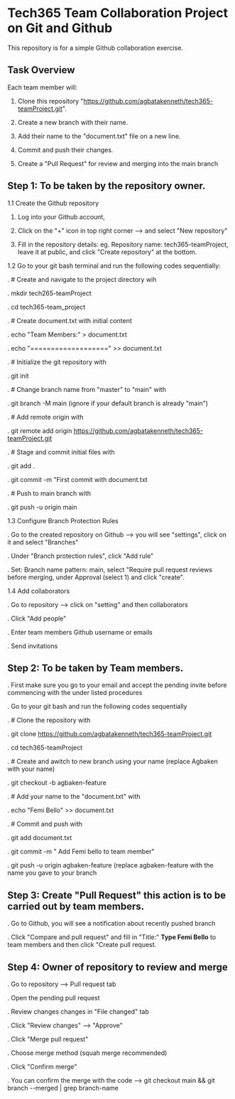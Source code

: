# Tech365 Team Collaboration Project on Git and Github

This repository is for a simple Github collaboration exercise.

## Task Overview

Each team member will:

1. Clone this repository "https://github.com/agbatakenneth/tech365-teamProject.git".
 
2. Create a new branch with their name.
   
3. Add their name to the "document.txt" file on a new line.
 
4. Commit and push their changes.
 
5. Create a "Pull Request" for review and merging into the main branch
    

## Step 1: To be taken by the repository owner.

1.1 Create the Github repository

1. Log into your Github account,
 
2. Click on the "+" icon in top right corner --> and select "New repository"
 
3. Fill in the repository details: eg. Repository name: tech365-teamProject, leave it at public, and click "Create repository" at the bottom.

1.2 Go to your git bash terminal and run the following codes sequentially:

. # Create and navigate to the project directory wih

. mkdir tech265-teamProject

. cd tech365-team_project

. # Create document.txt with initial content

. echo "Team Members:" > document.txt

. echo "===================" >> document.txt

. # Initialize the git repository with

. git init

. # Change branch name from "master" to "main" with

. git branch -M main (ignore if your default branch is already "main") 

. # Add remote origin with

. git remote add origin https://github.com/agbatakenneth/tech365-teamProject.git 

. # Stage and commit initial files with

. git add .

. git commit -m "First commit with document.txt

. # Push to main branch with 

. git push -u origin main 


1.3  Configure Branch Protection Rules

. Go to the created repository on Github --> you will see "settings", click on it and select "Branches"

. Under "Branch protection rules", click "Add rule"

. Set: Branch name pattern: main, select "Require pull request reviews before merging, under Approval (select 1) and click "create".

1.4 Add collaborators

. Go to repository --> click on "setting" and then collaborators

. Click "Add people"

. Enter team members Github username or emails

. Send invitations

## Step 2: To be taken by Team members.

. First make sure you go to your email and accept the pending invite before commencing with the under listed procedures

. Go to your git bash and run the following codes sequentially

. # Clone the repository with

. git clone https://github.com/agbatakenneth/tech365-teamProject.git

. cd tech365-teamProject

. # Create and awitch to new branch using your name (replace Agbaken with your name)

. git checkout -b agbaken-feature

. # Add your name to the "document.txt" with

. echo "Femi Bello" >> document.txt

. # Commit and push with

. git add document.txt

. git commit -m " Add Femi bello to team member"

. git push -u origin agbaken-feature (replace agbaken-feature with the name you gave to your branch

## Step 3: Create "Pull Request" this action is to be carried out by team members.

. Go to Github, you will see a notification about recently pushed branch

. Click "Compare and pull request" and fill in "Title:" **Type Femi Bello** to team members and then click "Create pull request.

## Step 4: Owner of repository to review and merge

. Go to repository --> Pull request tab

. Open the pending pull request

. Review changes changes in "File changed" tab

. Click "Review changes" --> "Approve"

. Click "Merge pull request"

. Choose merge method (squah merge recommended)

. Click "Confirm merge"

. You can confirm the merge with the code --> git checkout main && git branch --merged | grep branch-name
